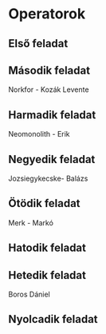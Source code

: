 # Operatorok
## Első feladat

## Második feladat
Norkfor - Kozák Levente
## Harmadik feladat
Neomonolith - Erik
## Negyedik feladat
Jozsiegykecske- Balázs
## Ötödik feladat
Merk - Markó
## Hatodik feladat

## Hetedik feladat
Boros Dániel
## Nyolcadik feladat
